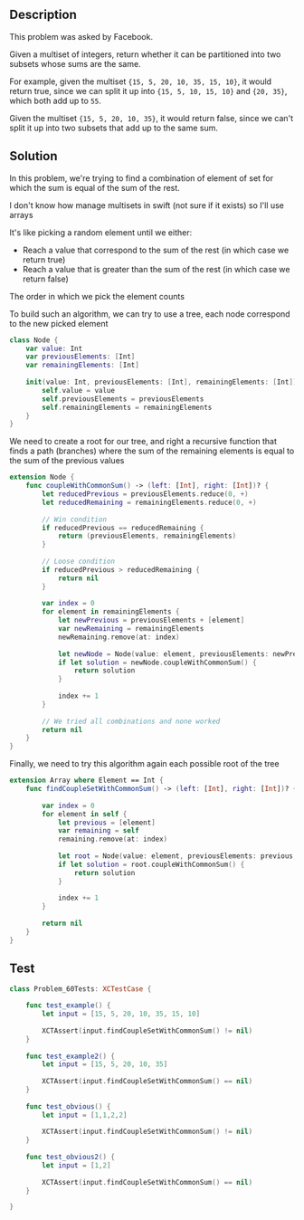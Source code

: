 ## Description

This problem was asked by Facebook.

Given a multiset of integers, return whether it can be partitioned into two subsets whose sums are the same.

For example, given the multiset `{15, 5, 20, 10, 35, 15, 10}`, it would return true, since we can split it up into `{15, 5, 10, 15, 10}` and `{20, 35}`, which both add up to `55`.

Given the multiset `{15, 5, 20, 10, 35}`, it would return false, since we can't split it up into two subsets that add up to the same sum.

## Solution

In this problem, we're trying to find a combination of element of set for which the sum is equal of the sum of the rest.
 
I don't know how manage multisets in swift (not sure if it exists) so I'll use arrays

It's like picking a random element until we either:

- Reach a value that correspond to the sum of the rest (in which case we return true)
- Reach a value that is greater than the sum of the rest (in which case we return false)

The order in which we pick the element counts

To build such an algorithm, we can try to use a tree, each node correspond to the new picked element

```swift
class Node {
    var value: Int
    var previousElements: [Int]
    var remainingElements: [Int]
    
    init(value: Int, previousElements: [Int], remainingElements: [Int]) {
        self.value = value
        self.previousElements = previousElements
        self.remainingElements = remainingElements
    }
}
```

We need to create a root for our tree, and right a recursive function that finds a path (branches) where the sum of the remaining elements is equal to the sum of the previous values

```swift
extension Node {
    func coupleWithCommonSum() -> (left: [Int], right: [Int])? {
        let reducedPrevious = previousElements.reduce(0, +)
        let reducedRemaining = remainingElements.reduce(0, +)
        
        // Win condition
        if reducedPrevious == reducedRemaining {
            return (previousElements, remainingElements)
        }
        
        // Loose condition
        if reducedPrevious > reducedRemaining {
            return nil
        }
        
        var index = 0
        for element in remainingElements {
            let newPrevious = previousElements + [element]
            var newRemaining = remainingElements
            newRemaining.remove(at: index)
            
            let newNode = Node(value: element, previousElements: newPrevious, remainingElements: newRemaining)
            if let solution = newNode.coupleWithCommonSum() {
                return solution
            }
            
            index += 1
        }
        
        // We tried all combinations and none worked
        return nil
    }
}
```

Finally, we need to try this algorithm again each possible root of the tree

```swift
extension Array where Element == Int {
    func findCoupleSetWithCommonSum() -> (left: [Int], right: [Int])? {
        
        var index = 0
        for element in self {
            let previous = [element]
            var remaining = self
            remaining.remove(at: index)
            
            let root = Node(value: element, previousElements: previous, remainingElements: remaining)
            if let solution = root.coupleWithCommonSum() {
                return solution
            }
            
            index += 1
        }
        
        return nil
    }
}
```
## Test

```swift
class Problem_60Tests: XCTestCase {

    func test_example() {
        let input = [15, 5, 20, 10, 35, 15, 10]
        
        XCTAssert(input.findCoupleSetWithCommonSum() != nil)
    }
    
    func test_example2() {
        let input = [15, 5, 20, 10, 35]
        
        XCTAssert(input.findCoupleSetWithCommonSum() == nil)
    }
    
    func test_obvious() {
        let input = [1,1,2,2]
        
        XCTAssert(input.findCoupleSetWithCommonSum() != nil)
    }
    
    func test_obvious2() {
        let input = [1,2]
        
        XCTAssert(input.findCoupleSetWithCommonSum() == nil)
    }

}
```